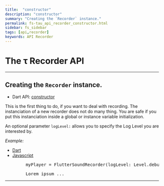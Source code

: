 ```yaml
---
title:  "constructor"
description: "constructor"
summary: "Creating the `Recorder` instance."
permalink: fs-tau_api_recorder_constructor.html
sidebar: fs_sidebar
tags: [api,recorder]
keywords: API Recorder
---
```

# The &tau; Recorder API

-------------------------------------------------------------------------------------------------------------------

## Creating the `Recorder` instance.

- Dart API: [constructor](pages/flutter-sound/api/recorder/FlutterSoundRecorder/FlutterSoundRecorder.html)

This is the first thing to do, if you want to deal with recording. The instanciation of a new recorder does not do many thing. You are safe if you put this instanciation inside a global or instance variable initialization.

An optional parameter `logLevel:` allows you to specify the Log Level you are interested by.

*Example:*
<ul id="profileTabs" class="nav nav-tabs">
    <li class="active"><a href="#dart" data-toggle="tab">Dart</a></li>
    <li><a href="#javascript" data-toggle="tab">Javascript</a></li>
</ul>
<div class="tab-content">

<div role="tabpanel" class="tab-pane active" id="dart">

<pre>
        myPlayer = FlutterSoundRecorder(logLevel: Level.debug);
</pre>

</div>

<div role="tabpanel" class="tab-pane" id="javascript">
<pre>
        Lorem ipsum ...
</pre>
</div>

</div>

--------------------------------------------------------------------------------------------------------------------
